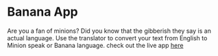 # Banana App

Are you a fan of minions? Did you know that the gibberish they say is an actual language. Use the translator to convert your text from English to Minion speak or Banana language. check out the live app [here](https://talk-bananaaaaa.netlify.app/)
